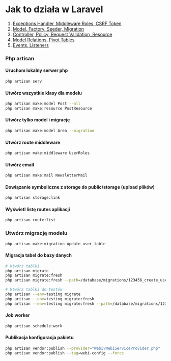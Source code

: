 # Jak to działa w Laravel

1. <a href="https://github.com/breakermind/how/tree/main/p1"> Exceptions Handler, Middleware Roles, CSRF Token </a>
2. <a href="https://github.com/breakermind/how/tree/main/p2"> Model, Factory, Seeder, Migration </a>
3. <a href="https://github.com/breakermind/how/tree/main/p3"> Controller, Policy, Request Validation, Resource </a>
4. <a href="https://github.com/breakermind/how/tree/main/p4"> Model Relations, Pivot Tables </a>
5. <a href="https://github.com/breakermind/how/tree/main/p5"> Events, Listeners </a>


### Php artisan

#### Uruchom lokalny serwer php
```sh
php artisan serv
```

#### Utwórz wszystkie klasy dla modelu
```sh
php artisan make:model Post --all
php artisan make:resource PostResource
```

#### Utwórz tylko model i migrację
```sh
php artisan make:model Area --migration
```

#### Utwórz route middleware
```sh
php artisan make:middleware UserRoles
```

#### Utwórz email
```sh
php artisan make:mail NewsletterMail
```

#### Dowiązanie symboliczne z storage do public/storage (upload plików)
```sh
php artisan storage:link
```

#### Wyświetl listę routes aplikacji
```sh
php artisan route:list
```

### Utwórz migrację modelu
```sh
php artisan make:migration update_user_table
```

#### Migracja tabel do bazy danych
```sh
# Utwórz tablki
php artisan migrate
php artisan migrate:fresh
php artisan migrate:fresh --path=/database/migrations/123456_create_user_table.php --force

# Utwórz tablki do testów
php artisan --env=testing migrate
php artisan --env=testing migrate:fresh
php artisan --env=testing migrate:fresh --path=/database/migrations/123456_create_user_table.php --force
```

#### Job worker
```sh
php artisan schedule:work
```

#### Publikacja konfiguracja pakietu
```sh
php artisan vendor:publish --provider="Webi\WebiServiceProvider.php"
php artisan vendor:publish --tag=webi-config --force
```
